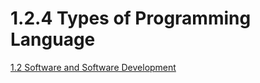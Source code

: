 # 1.2.4 Types of Programming Language
[1.2 Software and Software Development](1.2%20Software%20and%20Software%20Development.md)
